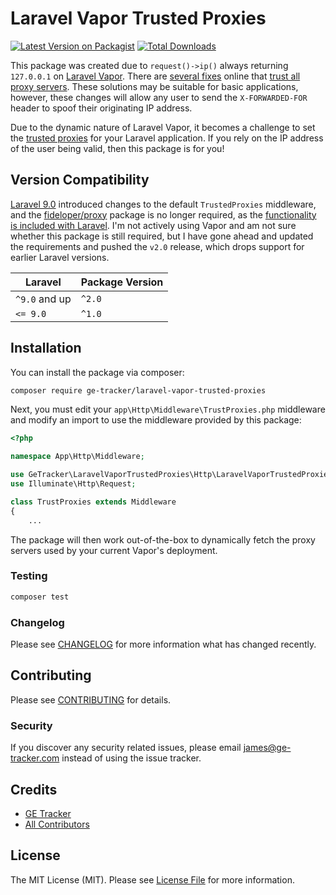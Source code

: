 # Laravel Vapor Trusted Proxies

[![Latest Version on Packagist](https://img.shields.io/packagist/v/ge-tracker/laravel-vapor-trusted-proxies.svg?style=flat-square)](https://packagist.org/packages/ge-tracker/laravel-vapor-trusted-proxies)
[![Total Downloads](https://img.shields.io/packagist/dt/ge-tracker/laravel-vapor-trusted-proxies.svg?style=flat-square)](https://packagist.org/packages/ge-tracker/laravel-vapor-trusted-proxies)

This package was created due to `request()->ip()` always returning `127.0.0.1` on  [Laravel Vapor](https://vapor.laravel.com/). There are [several fixes](https://stackoverflow.com/questions/58346824/how-can-i-get-the-ip-of-an-http-request-in-a-laravel-vapor-application/) online that [trust all proxy servers](https://github.com/fideloper/TrustedProxy/issues/107#issuecomment-373065215). These solutions may be suitable for basic applications, however, these changes will allow any user to send the `X-FORWARDED-FOR` header to spoof their originating IP address.

Due to the dynamic nature of Laravel Vapor, it becomes a challenge to set the [trusted proxies](https://laravel.com/docs/7.x/requests#configuring-trusted-proxies) for your Laravel application. If you rely on the IP address of the user being valid, then this package is for you!

## Version Compatibility

[Laravel 9.0](https://laravel.com/docs/9.x/upgrade) introduced changes to the default `TrustedProxies` middleware, and the [fideloper/proxy](https://packagist.org/packages/fideloper/proxy) package is no longer required, as the [functionality is included with Laravel](https://github.com/illuminate/http/blob/9.x/Middleware/TrustProxies.php). I'm not actively using Vapor and am not sure whether this package is still required, but I have gone ahead and updated the requirements and pushed the `v2.0` release, which drops support for earlier Laravel versions.

| Laravel       | Package Version |
| ------------- | --------------- |
| `^9.0` and up | `^2.0`          |
| `<= 9.0`      | `^1.0`          |

## Installation

You can install the package via composer:

```bash
composer require ge-tracker/laravel-vapor-trusted-proxies
```

Next, you must edit your `app\Http\Middleware\TrustProxies.php` middleware and modify an import to use the middleware provided by this package:

```php
<?php

namespace App\Http\Middleware;

use GeTracker\LaravelVaporTrustedProxies\Http\LaravelVaporTrustedProxies as Middleware;
use Illuminate\Http\Request;

class TrustProxies extends Middleware
{
    ...
```

The package will then work out-of-the-box to dynamically fetch the proxy servers used by your current Vapor's deployment.

### Testing

``` bash
composer test
```

### Changelog

Please see [CHANGELOG](CHANGELOG.md) for more information what has changed recently.

## Contributing

Please see [CONTRIBUTING](CONTRIBUTING.md) for details.

### Security

If you discover any security related issues, please email james@ge-tracker.com instead of using the issue tracker.

## Credits

- [GE Tracker](https://github.com/ge-tracker)
- [All Contributors](../../contributors)

## License

The MIT License (MIT). Please see [License File](LICENSE.md) for more information.
